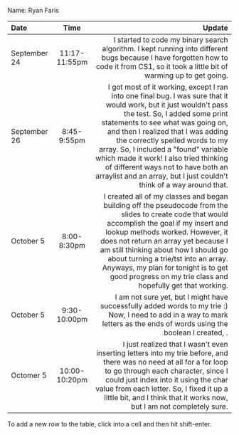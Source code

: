 Name: Ryan Faris

| Date         |     Time      |                                                                                                                                                                                                                                                                                                                                                                                                                                                             Update |
|:-------------|:-------------:|-------------------------------------------------------------------------------------------------------------------------------------------------------------------------------------------------------------------------------------------------------------------------------------------------------------------------------------------------------------------------------------------------------------------------------------------------------------------:|
| September 24 | 11:17-11:55pm |                                                                                                                                                                                                                                                                             I started to code my binary search algorithm. I kept running into different bugs because I have forgotten how to code it from CS1, so it took a little bit of warming up to get going. |
| September 26 |  8:45-9:55pm  | I got most of it working, except I ran into one final bug. I was sure that it would work, but it just wouldn't pass the test. So, I added some print statements to see what was going on, and then I realized that I was adding the correctly spelled words to my array. So, I included a "found" variable which made it work! I also tried thinking of different ways not to have both an arraylist and an array, but I just couldn't think of a way around that. |
| October 5    |  8:00-8:30pm  |                                                   I created all of my classes and began building off the pseudocode from the slides to create code that would accomplish the goal if my insert and lookup methods worked. However, it does not return an array yet because I am still thinking about how I should go about turning a trie/tst into an array. Anyways, my plan for tonight is to get good progress on my trie class and hopefully get that working. |
| October 5    | 9:30-10:00pm  |                                                                                                                                                                                                                                                                                 I am not sure yet, but I might have successfully added words to my trie :) Now, I need to add in a way to mark letters as the ends of words using the boolean I created, <isWord>. |
| Octomer 5    | 10:00-10:20pm |                                                                                                                                           I just realized that I wasn't even inserting letters into my trie before, and there was no need at all for a for loop to go through each character, since I could just index into it using the char value from each letter. So, I fixed it up a little bit, and I think that it works now, but I am not completely sure. |


To add a new row to the table, click into a cell and then hit shift-enter.